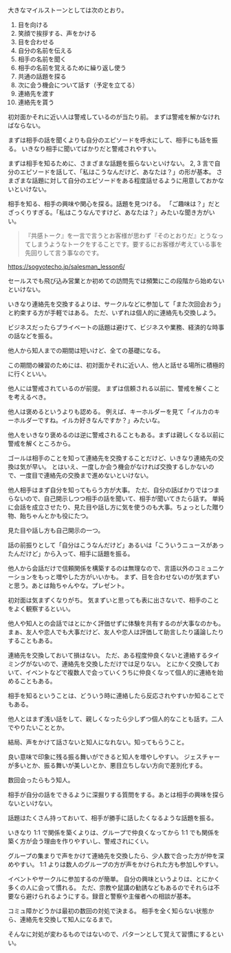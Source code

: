 大きなマイルストーンとしては次のとおり。

1. 目を向ける
2. 笑顔で挨拶する、声をかける
3. 目を合わせる
4. 自分の名前を伝える
5. 相手の名前を聞く
6. 相手の名前を覚えるために繰り返し使う
7. 共通の話題を探る
8. 次に会う機会について話す（予定を立てる）
9. 連絡先を渡す
10. 連絡先を貰う

初対面かそれに近い人は警戒しているのが当たり前。
まずは警戒を解かなければならない。

まずは相手の話を聞くよりも自分のエピソードを呼水にして、相手にも話を振る。
いきなり相手に聞いてばかりだと警戒されやすい。

まずは相手を知るために、さまざまな話題を振らないといけない。
2, 3 言で自分のエピソードを話して、「私はこうなんだけど、あなたは？」の形が基本。
さまざまな話題に対して自分のエピソードをある程度話せるように用意しておかないといけない。

相手を知る、相手の興味や関心を探る。話題を見つける。
「ご趣味は？」だとざっくりすぎる。「私はこうなんですけど、あなたは？」みたいな聞き方がいい。

> 『共感トーク』を一言で言うとお客様が思わず『そのとおりだ』とうなってしまうようなトークをすることです。要するにお客様が考えている事を先回りして言う事なのです。

https://sogyotecho.jp/salesman_lesson6/

セールスでも飛び込み営業とか初めての訪問先では頻繁にこの段階から始めないといけない。

いきなり連絡先を交換するよりは、サークルなどに参加して「また次回会おう」と約束する方が手軽ではある。
ただ、いずれは個人的に連絡先も交換しよう。

ビジネスだったらプライベートの話題は避けて、ビジネスや業務、経済的な時事の話などを振る。

他人から知人までの期間は短いけど、全ての基礎になる。

この期間の練習のためには、初対面かそれに近い人、他人と話せる場所に積極的に行くといい。

他人には警戒されているのが前提。
まずは信頼される以前に、警戒を解くことを考えるべき。

他人は褒めるというよりも認める。
例えば、キーホルダーを見て「イルカのキーホルダーですね。イルカ好きなんですか？」みたいな。

他人をいきなり褒めるのは逆に警戒されることもある。まずは親しくなる以前に警戒を解くところから。

ゴールは相手のことを知って連絡先を交換することだけど、いきなり連絡先の交換は気が早い。
とはいえ、一度しか会う機会がなければ交換するしかないので、一度目で連絡先の交換まで進めないといけない。

他人相手はまず自分を知ってもらう方が大事。
ただ、自分の話ばかりではつまらないので、自己開示しつつ相手の話を聞いて、相手が聞いてきたら話す。
単純に会話を成立させたり、見た目や話し方に気を使うのも大事。ちょっとした贈り物、飴ちゃんとかも役にたつ。

見た目や話し方も自己開示の一つ。

話の前振りとして「自分はこうなんだけど」あるいは「こういうニュースがあったんだけど」から入って、相手に話題を振る。

他人から会話だけで信頼関係を構築するのは無理なので、言語以外のコミュニケーションをもっと増やした方がいいかも。
まず、目を合わせないのが気まずいと思う。あとは飴ちゃんやな。プレゼント。

初対面は気まずくなりがち。
気まずいと思っても表に出さないで、相手のことをよく観察するといい。

他人や知人との会話ではとにかく評価せずに体験を共有するのが大事なのかも。
まぁ、友人や恋人でも大事だけど、友人や恋人は評価して助言したり議論したりすることもある。

連絡先を交換しておいて損はない。
ただ、ある程度仲良くないと連絡するタイミングがないので、連絡先を交換しただけでは足りない。
とにかく交換しておいて、イベントなどで複数人で会っていくうちに仲良くなって個人的に連絡を始めることもある。

相手を知るということは、どういう時に連絡したら反応されやすいか知ることでもある。

他人とはまず浅い話をして、親しくなったら少しずつ個人的なことも話す。二人でやりたいこととか。

結局、声をかけて話さないと知人になれない。知ってもらうこと。

良い意味で印象に残る振る舞いができると知人を増やしやすい。
ジェスチャーが多いとか、振る舞いが美しいとか、悪目立ちしない方向で差別化する。

数回会ったらもう知人。

相手が自分の話をできるように深掘りする質問をする。あとは相手の興味を探らないといけない。

話題はたくさん持っておいて、相手が勝手に話したくなるような話題を振る。

いきなり 1:1 で関係を築くよりは、グループで仲良くなってから 1:1 でも関係を築く方が会う理由を作りやすいし、警戒されにくい。

グループの集まりで声をかけて連絡先を交換したら、少人数で合った方が仲を深めやすい。
1:1 よりは数人のグループの方が声をかけられた方も参加しやすい。

イベントやサークルに参加するのが簡単。
自分の興味というよりは、とにかく多くの人に会って慣れる。
ただ、宗教や鼠講の勧誘などもあるのでそれらは不要なら避けられるようにする。録音と警察や主催者への相談が基本。

コミュ障かどうかは最初の数回の対処で決まる。
相手を全く知らない状態から、連絡先を交換して知人になるまで。

そんなに対処が変わるものではないので、パターンとして覚えて習慣にするといい。
